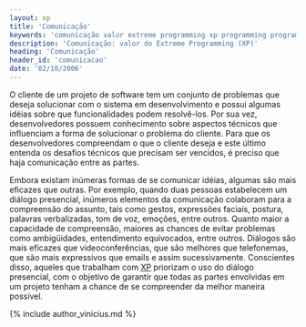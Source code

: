```yaml
---
layout: xp
title: 'Comunicação'
keywords: 'comunicação valor extreme programming xp programming programação extrema'
description: 'Comunicação: valor do Extreme Programming (XP)'
heading: 'Comunicação'
header_id: 'comunicacao'
date: '02/10/2006'
---
```


O cliente de um projeto de software tem um conjunto de problemas que deseja solucionar com o sistema em desenvolvimento e possui algumas idéias sobre que funcionalidades podem resolvê-los. Por sua vez, desenvolvedores possuem conhecimento sobre aspectos técnicos que influenciam a forma de solucionar o problema do cliente. Para que os desenvolvedores compreendam o que o cliente deseja e este último entenda os desafios técnicos que precisam ser vencidos, é preciso que haja comunicação entre as partes. 

Embora existam inúmeras formas de se comunicar idéias, algumas são mais eficazes que outras. Por exemplo, quando duas pessoas estabelecem um diálogo presencial, inúmeros elementos da comunicação colaboram para a compreensão do assunto, tais como gestos, expressões faciais, postura, palavras verbalizadas, tom de voz, emoções, entre outros. Quanto maior a capacidade de compreensão, maiores as chances de evitar problemas como ambigüidades, entendimento equivocados, entre outros. Diálogos são mais eficazes que videoconferências, que são melhores que telefonemas, que são mais expressivos que emails e assim sucessivamente. Conscientes disso, aqueles que trabalham com [XP][] priorizam o uso do diálogo presencial, com o objetivo de garantir que todas as partes envolvidas em um projeto tenham a chance de se compreender da melhor maneira possível.

{% include author_vinicius.md %}

[XP]:		/xp